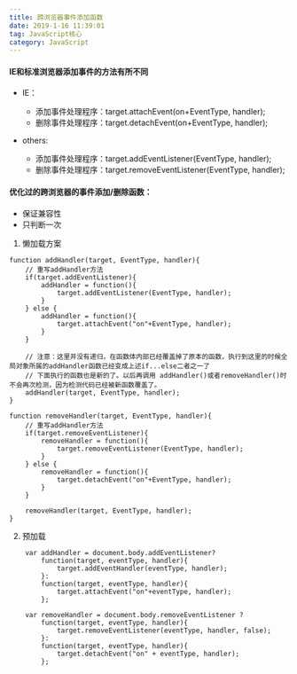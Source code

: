 ```yaml
---
title: 跨浏览器事件添加函数
date: 2019-1-16 11:39:01
tag: JavaScript核心
category: JavaScript
---
```

#### IE和标准浏览器添加事件的方法有所不同
- IE：
    
    - 添加事件处理程序：target.attachEvent(on+EventType, handler);
    - 删除事件处理程序：target.detachEvent(on+EventType, handler);
- others:
    - 添加事件处理程序：target.addEventListener(EventType, handler);
    - 删除事件处理程序：target.removeEventListener(EventType, handler);

#### 优化过的跨浏览器的事件添加/删除函数：

- 保证兼容性
- 只判断一次
    
1. 懒加载方案   
```
function addHandler(target, EventType, handler){
    // 重写addHandler方法
    if(target.addEventListener){
        addHandler = function(){
            target.addEventListener(EventType, handler);
        }
    } else {
        addHandler = function(){
            target.attachEvent("on"+EventType, handler);
        }
    }
    
    // 注意：这里并没有递归，在函数体内部已经覆盖掉了原本的函数，执行到这里的时候全局对象所属的addHandler函数已经变成上述if...else二者之一了
    // 下面执行的函数也是新的了。以后再调用 addHandler()或者removeHandler()时不会再次检测，因为检测代码已经被新函数覆盖了。
    addHandler(target, EventType, handler);
}

function removeHandler(target, EventType, handler){
    // 重写addHandler方法
    if(target.removeEventListener){
        removeHandler = function(){
            target.removeEventListener(EventType, handler);
        }
    } else {
        removeHandler = function(){
            target.detachEvent("on"+EventType, handler);
        }
    }
    
    removeHandler(target, EventType, handler);
}

```

2. 预加载

```
    var addHandler = document.body.addEventListener?
        function(target, eventType, handler){
            target.addEventHandler(eventType, handler);
        }:
        function(target, eventType, handler){
            target.attachEvent("on"+eventType, handler);
        };
    
    var removeHandler = document.body.removeEventListener ?
        function(target, eventType, handler){
            target.removeEventListener(eventType, handler, false);
        }:
        function(target, eventType, handler){
            target.detachEvent("on" + eventType, handler);
        };
```